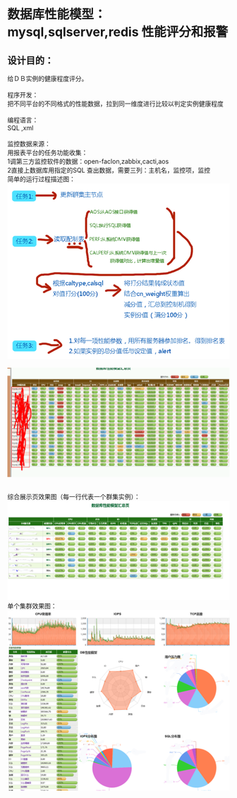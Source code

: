 数据库性能模型： mysql,sqlserver,redis 性能评分和报警
====
设计目的：
----
给ＤＢ实例的健康程度评分。<br> 
<br> 
程序开发： <br> 
把不同平台的不同格式的性能数据，拉到同一维度进行比较以判定实例健康程度<br> 
<br> 
编程语言：<br> 
SQL ,xml<br> 
<br> 
监控数据来源：<br> 
用报表平台的任务功能收集：<br> 
1调第三方监控软件的数据：open-faclon,zabbix,cacti,aos <br> 
2直接上数据库用指定的SQL 查出数据，需要三列：主机名，监控项，监控 
<br> 
简单的运行过程描述图：<br> 
![](https://github.com/51ak/DatabaseRating/raw/master/screenshots/t1.png)  
<br> 
![](https://github.com/51ak/DatabaseRating/raw/master/screenshots/MYSQL性能模型.png)  
<br> 

综合展示页效果图（每一行代表一个群集实例）：<br> 
![](https://github.com/51ak/DatabaseRating/raw/master/screenshots/Main.png)  
单个集群效果图：<br> 
![](https://github.com/51ak/DatabaseRating/raw/master/screenshots/Detail.png)  

<br> 
<br> 
<br> 

